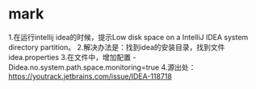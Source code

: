 # mark

1.在运行intellij idea的时候，提示Low disk space on a IntelliJ IDEA system directory partition。
2.解决办法是：找到idea的安装目录，找到文件idea.properties
3.在文件中，增加配置 -Didea.no.system.path.space.monitoring=true
4.源出处：https://youtrack.jetbrains.com/issue/IDEA-118718

